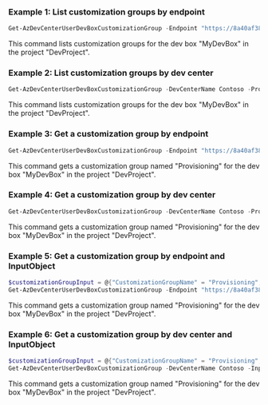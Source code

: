 ### Example 1: List customization groups by endpoint
```powershell
Get-AzDevCenterUserDevBoxCustomizationGroup -Endpoint "https://8a40af38-3b4c-4672-a6a4-5e964b1870ed-contosodevcenter.centralus.devcenter.azure.com/" -ProjectName DevProject -DevBoxName MyDevBox
```
This command lists customization groups for the dev box "MyDevBox" in the project "DevProject".

### Example 2: List customization groups by dev center
```powershell
Get-AzDevCenterUserDevBoxCustomizationGroup -DevCenterName Contoso -ProjectName DevProject -DevBoxName MyDevBox -Include tasks
```
This command lists customization groups for the dev box "MyDevBox" in the project "DevProject".

### Example 3: Get a customization group by endpoint
```powershell
Get-AzDevCenterUserDevBoxCustomizationGroup -Endpoint "https://8a40af38-3b4c-4672-a6a4-5e964b1870ed-contosodevcenter.centralus.devcenter.azure.com/" -ProjectName DevProject -CustomizationGroupName Provisioning -DevBoxName MyDevBox
```
This command gets a customization group named "Provisioning" for the dev box "MyDevBox" in the project "DevProject".

### Example 4: Get a customization group by dev center
```powershell
Get-AzDevCenterUserDevBoxCustomizationGroup -DevCenterName Contoso -ProjectName DevProject -CustomizationGroupName Provisioning -DevBoxName MyDevBox
```
This command gets a customization group named "Provisioning" for the dev box "MyDevBox" in the project "DevProject".

### Example 5: Get a customization group by endpoint and InputObject
```powershell
$customizationGroupInput = @{"CustomizationGroupName" = "Provisioning"; "ProjectName" ="DevProject"; "DevBoxName" = "MyDevBox"; "UserId" = "me" }
Get-AzDevCenterUserDevBoxCustomizationGroup -Endpoint "https://8a40af38-3b4c-4672-a6a4-5e964b1870ed-contosodevcenter.centralus.devcenter.azure.com/" -InputObject $customizationGroupInput
```
This command gets a customization group named "Provisioning" for the dev box "MyDevBox" in the project "DevProject".

### Example 6: Get a customization group by dev center and InputObject
```powershell
$customizationGroupInput = @{"CustomizationGroupName" = "Provisioning"; "ProjectName" = "DevProject"; "DevBoxName" = "MyDevBox"; "UserId" = "786a823c-8037-48ab-89b8-8599901e67d0" }
Get-AzDevCenterUserDevBoxCustomizationGroup -DevCenterName Contoso -InputObject $customizationGroupInput 
```
This command gets a customization group named "Provisioning" for the dev box "MyDevBox" in the project "DevProject".
